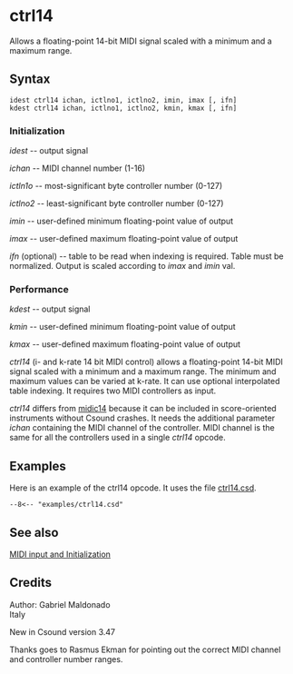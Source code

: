 <!--
id:ctrl14
category:Real-time MIDI:Input
-->
# ctrl14
Allows a floating-point 14-bit MIDI signal scaled with a minimum and a maximum range.

## Syntax
``` csound-orc
idest ctrl14 ichan, ictlno1, ictlno2, imin, imax [, ifn]
kdest ctrl14 ichan, ictlno1, ictlno2, kmin, kmax [, ifn]
```

### Initialization

_idest_ -- output signal

_ichan_ -- MIDI channel number (1-16)

_ictln1o_ -- most-significant byte controller number (0-127)

_ictlno2_ -- least-significant byte controller number (0-127)

_imin_ -- user-defined minimum floating-point value of output

_imax_ -- user-defined maximum floating-point value of output

_ifn_ (optional) -- table to be read when indexing is required. Table must be normalized. Output is scaled according to _imax_ and _imin_ val.

### Performance

_kdest_ -- output signal

_kmin_ -- user-defined minimum floating-point value of output

_kmax_ -- user-defined maximum floating-point value of output

_ctrl14_ (i- and k-rate 14 bit MIDI control) allows a floating-point 14-bit MIDI signal scaled with a minimum and a maximum range. The minimum and maximum values can be varied at k-rate. It can use optional interpolated table indexing. It requires two MIDI controllers as input.

_ctrl14_ differs from [midic14](../../opcodes/midic14) because it can be included in score-oriented instruments without Csound crashes. It needs the additional parameter _ichan_ containing the MIDI channel of the controller. MIDI channel is the same for all the controllers used in a single _ctrl14_ opcode.

## Examples

Here is an example of the ctrl14 opcode. It uses the file [ctrl14.csd](../../examples/ctrl14.csd).

``` csound-csd title="Example of the ctrl14 opcode." linenums="1"
--8<-- "examples/ctrl14.csd"
```

## See also

[MIDI input and Initialization](../../midi/input)

## Credits

Author: Gabriel Maldonado<br>
Italy<br>

New in Csound version 3.47

Thanks goes to Rasmus Ekman for pointing out the correct MIDI channel and controller number ranges.
